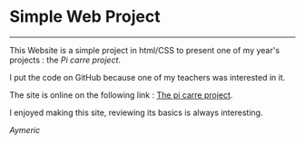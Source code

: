 # Simple Web Project
--------


This Website is a simple project in html/CSS to present one of my year's projects : the *Pi carre project*.

I put the code on GitHub because one of my teachers was interested in it.

The site is online on the following link : [The pi carre project](http://picarreproject.surge.sh/).

I enjoyed making this site, reviewing its basics is always interesting.



*Aymeric* 
